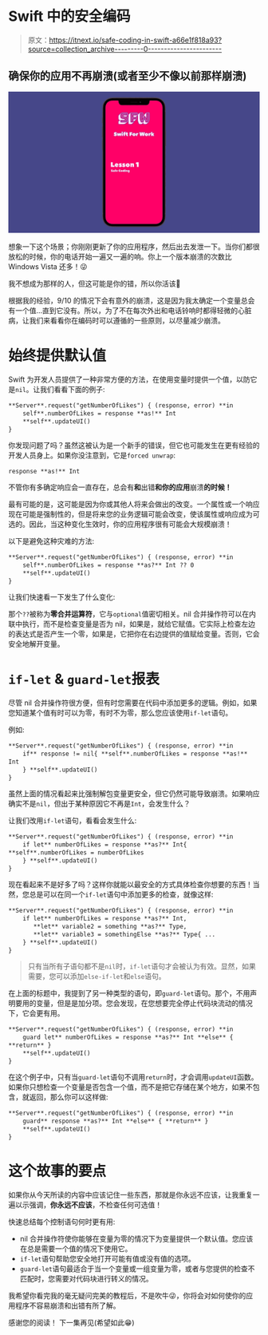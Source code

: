# Swift 中的安全编码

> 原文：<https://itnext.io/safe-coding-in-swift-a66e1f818a93?source=collection_archive---------0----------------------->

## 确保你的应用不再崩溃(或者至少不像以前那样崩溃)

![](img/e444621388d98c7def765d6b684868bf.png)

想象一下这个场景；你刚刚更新了你的应用程序，然后出去发泄一下。当你们都很放松的时候，你的电话开始一遍又一遍的响。你上一个版本崩溃的次数比 Windows Vista 还多！😜

我不想成为那样的人，但这可能是你的错，所以你活该😬

根据我的经验，9/10 的情况下会有意外的崩溃，这是因为我太确定一个变量总会有一个值…直到它没有。所以，为了不在每次外出和电话铃响时都得轻微的心脏病，让我们来看看你在编码时可以遵循的一些原则，以尽量减少崩溃。

# 始终提供默认值

Swift 为开发人员提供了一种非常方便的方法，在使用变量时提供一个值，以防它是`nil`。让我们看看下面的例子:

```
**Server**.request("getNumberOfLikes") { (response, error) **in
    self**.numberOfLikes = response **as!** Int
    **self**.updateUI()
}
```

你发现问题了吗？虽然这被认为是一个新手的错误，但它也可能发生在更有经验的开发人员身上。如果你没注意到，它是`forced unwrap`:

```
response **as!** Int
```

不管你有多确定响应会一直存在，总会有**和**出错**和你的应用**崩溃**的时候！**

最有可能的是，这可能是因为你或其他人将来会做出的改变。一个属性或一个响应现在可能是强制性的，但是将来您的业务逻辑可能会改变，使该属性或响应成为可选的。因此，当这种变化生效时，你的应用程序很有可能会大规模崩溃！

以下是避免这种灾难的方法:

```
**Server**.request("getNumberOfLikes") { (response, error) **in
    self**.numberOfLikes = response **as?** Int ?? 0
    **self**.updateUI()
}
```

让我们快速看一下发生了什么变化:

那个`??`被称为**零合并运算符**，它与`optional`值密切相关。nil 合并操作符可以在内联中执行，而不是检查变量是否为 nil，如果是，就给它赋值。它实际上检查左边的表达式是否产生一个零，如果是，它把你在右边提供的值赋给变量。否则，它会安全地解开变量。

# `if-let` & `guard-let`报表

尽管 nil 合并操作符很方便，但有时您需要在代码中添加更多的逻辑。例如，如果您知道某个值有时可以为零，有时不为零，那么您应该使用`if-let`语句。

例如:

```
**Server**.request("getNumberOfLikes") { (response, error) **in
    if** response != nil{ **self**.numberOfLikes = response **as!** Int
    } **self**.updateUI()
}
```

虽然上面的情况看起来比强制解包变量更安全，但它仍然可能导致崩溃。如果响应确实不是`nil`，但出于某种原因它不再是`Int`，会发生什么？

让我们改用`if-let`语句，看看会发生什么:

```
**Server**.request("getNumberOfLikes") { (response, error) **in
    if let** numberOfLikes = response **as?** Int{ **self**.numberOfLikes = numberOfLikes
    } **self**.updateUI()
}
```

现在看起来不是好多了吗？这样你就能以最安全的方式具体检查你想要的东西！当然，您总是可以在同一个`if-let`语句中添加更多的检查，就像这样:

```
**Server**.request("getNumberOfLikes") { (response, error) **in
    if let** numberOfLikes = response **as?** Int,
       **let** variable2 = something **as?** Type,
       **let** variable3 = somethingElse **as?** Type{ ...
    } **self**.updateUI()
}
```

> 只有当所有子语句都不是`nil`时，`if-let`语句才会被认为有效。显然，如果需要，您可以添加`else-if-let`和`else`语句。

在上面的标题中，我提到了另一种类型的语句，即`guard-let`语句。那个，不用声明要用的变量，但是是加分项。您会发现，在您想要完全停止代码块流动的情况下，它会更有用。

```
**Server**.request("getNumberOfLikes") { (response, error) **in
    guard let** numberOfLikes = response **as?** Int **else** { **return** }
    **self**.updateUI()
}
```

在这个例子中，只有当`guard-let`语句不调用`return`时，才会调用`updateUI`函数。如果你只想检查一个变量是否包含一个值，而不是把它存储在某个地方，如果不包含，就返回，那么你可以这样做:

```
**Server**.request("getNumberOfLikes") { (response, error) **in
    guard** response **as?** Int **else** { **return** }
    **self**.updateUI()
}
```

# 这个故事的要点

如果你从今天所读的内容中应该记住一些东西，那就是你永远不应该，让我重复一遍以示强调，**你永远不应该**，不检查任何可选值！

快速总结每个控制语句何时更有用:

*   nil 合并操作符使你能够在变量为零的情况下为变量提供一个默认值。您应该在总是需要一个值的情况下使用它。
*   `if-let`语句帮助您安全地打开可能有值或没有值的选项。
*   `guard-let`语句最适合于当一个变量或一组变量为零，或者与您提供的检查不匹配时，您需要对代码块进行转义的情况。

我希望你看完我的毫无疑问完美的教程后，不是吹牛😜，你将会对如何使你的应用程序不容易崩溃和出错有所了解。

感谢您的阅读！
下一集再见(希望如此😁)